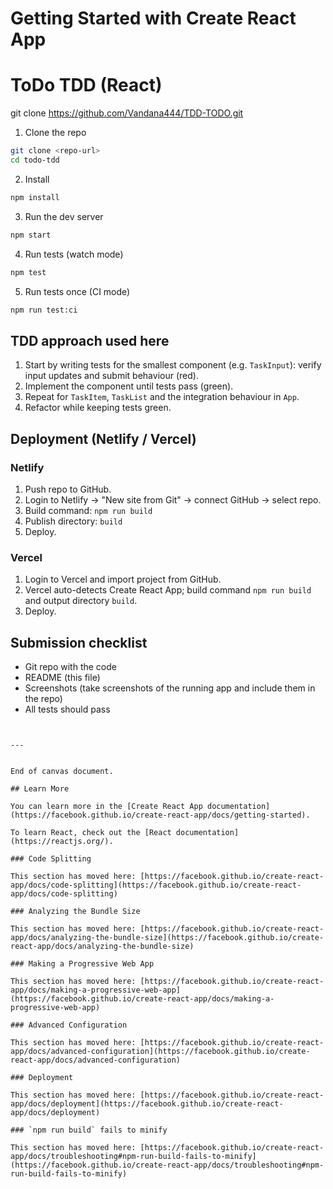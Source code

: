 # Getting Started with Create React App
# ToDo TDD (React)
git clone https://github.com/Vandana444/TDD-TODO.git
1. Clone the repo
```bash
git clone <repo-url>
cd todo-tdd
```
2. Install
```bash
npm install
```
3. Run the dev server
```bash
npm start
```
4. Run tests (watch mode)
```bash
npm test
```


5. Run tests once (CI mode)
```bash
npm run test:ci
```


## TDD approach used here


1. Start by writing tests for the smallest component (e.g. `TaskInput`): verify input updates and submit behaviour (red).
2. Implement the component until tests pass (green).
3. Repeat for `TaskItem`, `TaskList` and the integration behaviour in `App`.
4. Refactor while keeping tests green.


## Deployment (Netlify / Vercel)


### Netlify


1. Push repo to GitHub.
2. Login to Netlify -> "New site from Git" -> connect GitHub -> select repo.
3. Build command: `npm run build`
4. Publish directory: `build`
5. Deploy.


### Vercel


1. Login to Vercel and import project from GitHub.
2. Vercel auto-detects Create React App; build command `npm run build` and output directory `build`.
3. Deploy.


## Submission checklist


- Git repo with the code
- README (this file)
- Screenshots (take screenshots of the running app and include them in the repo)
- All tests should pass


```


---


End of canvas document.

## Learn More

You can learn more in the [Create React App documentation](https://facebook.github.io/create-react-app/docs/getting-started).

To learn React, check out the [React documentation](https://reactjs.org/).

### Code Splitting

This section has moved here: [https://facebook.github.io/create-react-app/docs/code-splitting](https://facebook.github.io/create-react-app/docs/code-splitting)

### Analyzing the Bundle Size

This section has moved here: [https://facebook.github.io/create-react-app/docs/analyzing-the-bundle-size](https://facebook.github.io/create-react-app/docs/analyzing-the-bundle-size)

### Making a Progressive Web App

This section has moved here: [https://facebook.github.io/create-react-app/docs/making-a-progressive-web-app](https://facebook.github.io/create-react-app/docs/making-a-progressive-web-app)

### Advanced Configuration

This section has moved here: [https://facebook.github.io/create-react-app/docs/advanced-configuration](https://facebook.github.io/create-react-app/docs/advanced-configuration)

### Deployment

This section has moved here: [https://facebook.github.io/create-react-app/docs/deployment](https://facebook.github.io/create-react-app/docs/deployment)

### `npm run build` fails to minify

This section has moved here: [https://facebook.github.io/create-react-app/docs/troubleshooting#npm-run-build-fails-to-minify](https://facebook.github.io/create-react-app/docs/troubleshooting#npm-run-build-fails-to-minify)
